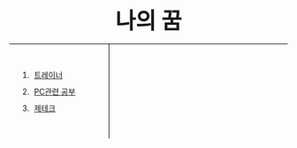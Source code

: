 <!doctype html>
<html>
<head>
  <title>서키의 생애 처음으로 배우는 코딩</title>
  <meta charset="utf=8">
  <style>
    h1 {
      font-size:40px;
      text-align:center;
      border-bottom: 1px solid black;
      padding:15px;
      margin: 0;
    }
    ol {
      border-right: 1px solid black;
      margin: 0;
      padding: 40px;
      width: 100px;
    }
    li {
      padding: 5px;
    }
  </style>
  </head>
  <body>
<h1>나의 꿈</h1>
<ol>
  <li><a href="1.html" class="saw">트레이너</a></li>
  <li><a href="2.html" class="saw" id="active">PC관련 공부</a></li>
  <li><a href="3.html">제테크</a></li>
</ol>
<!--
<ol>
  <li><a href="1.html">트레이너</a></li>
  <li><a href="2.html">PC관련 공부</a></li>
  <li><a href="3.html">제테크</a></li>
</ol>
-->
</body>

